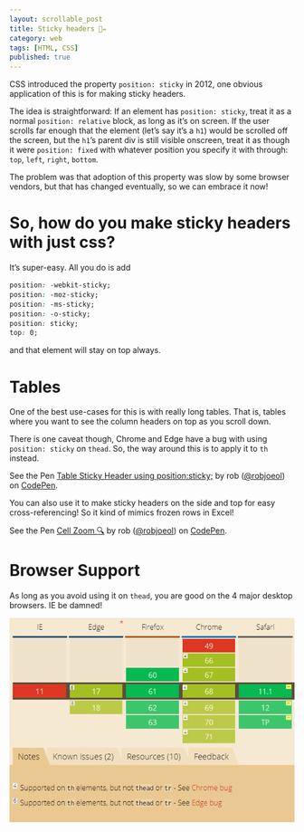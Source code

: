 ```yaml
---
layout: scrollable_post
title: Sticky headers 💫✏️
category: web
tags: [HTML, CSS]
published: true
---
```

CSS introduced the property ```position: sticky``` in 2012, one obvious application of this is for making sticky headers.

The idea is straightforward: If an element has ```position: sticky```, treat it as a normal ```position: relative``` block, as long as it’s on screen. If the user scrolls far enough that the element (let’s say it’s a ```h1```) would be scrolled off the screen, but the ```h1```’s parent div is still visible onscreen, treat it as though it were ```position: fixed``` with whatever position you specify it with through: ```top```, ```left```, ```right```, ```bottom```.

The problem was that adoption of this property was slow by some browser vendors, but that has changed eventually, so we can embrace it now!

# So, how do you make sticky headers with just css?

It’s super-easy. All you do is add

```css
position: -webkit-sticky;
position: -moz-sticky;
position: -ms-sticky;
position: -o-sticky;
position: sticky;
top: 0;
```
and that element will stay on top always.

# Tables

One of the best use-cases for this is with really long tables. That is, tables where you want to see the column headers on top as you scroll down.

There is one caveat though, Chrome and Edge have a bug with using ```position: sticky``` on ```thead```. So, the way around this is to apply it to ```th``` instead.

<p data-height="265" data-theme-id="0" data-slug-hash="MBvLLZ" data-default-tab="result" data-user="robjoeol" data-pen-title="Table Sticky Header using position:sticky;" class="codepen">See the Pen <a href="https://codepen.io/robjoeol/pen/MBvLLZ/">Table Sticky Header using position:sticky;</a> by rob (<a href="https://codepen.io/robjoeol">@robjoeol</a>) on <a href="https://codepen.io">CodePen</a>.</p>
<script async src="https://static.codepen.io/assets/embed/ei.js"></script>

You can also use it to make sticky headers on the side and top for easy cross-referencing!  So it kind of mimics frozen rows in Excel!

<p data-height="417" data-theme-id="0" data-slug-hash="KBQbNG" data-default-tab="result" data-user="robjoeol" data-pen-title="Cell Zoom 🔍" class="codepen">See the Pen <a href="https://codepen.io/robjoeol/pen/KBQbNG/">Cell Zoom 🔍</a> by rob (<a href="https://codepen.io/robjoeol">@robjoeol</a>) on <a href="https://codepen.io">CodePen</a>.</p>
<script async src="https://static.codepen.io/assets/embed/ei.js"></script>

# Browser Support

As long as you avoid using it on ```thead```, you are good on the 4 major desktop browsers. IE be damned!

<a href="https://caniuse.com/#feat=css-sticky"><img src="/assets/img/blog/2018-07-31-sticky-headers/caniuse.png" alt="browser support"/></a>
